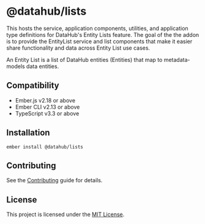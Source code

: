 @datahub/lists
==============================================================================

This hosts the service, application components, utilities, and application type definitions for DataHub's Entity Lists feature.
The goal of the the addon is to provide the EntityList service and list components that make it easier share functionality and data across Entity List use cases.

An Entity List is a list of DataHub entities (Entities) that map to metadata-models data entities.


Compatibility
------------------------------------------------------------------------------

* Ember.js v2.18 or above
* Ember CLI v2.13 or above
* TypeScript v3.3 or above


Installation
------------------------------------------------------------------------------

```
ember install @datahub/lists
```


Contributing
------------------------------------------------------------------------------

See the [Contributing](CONTRIBUTING.md) guide for details.


License
------------------------------------------------------------------------------

This project is licensed under the [MIT License](LICENSE.md).
